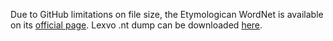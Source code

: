 Due to GitHub limitations on file size, the Etymologican WordNet is available on its [official page](http://etym.org/). Lexvo .nt dump can be downloaded [here](http://lexvo.org/linkeddata/resources.html).